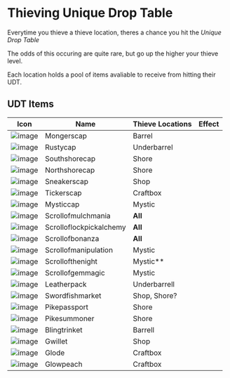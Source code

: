 # Thieving Unique Drop Table

Everytime you thieve a thieve location, theres a chance you hit the *Unique Drop Table*

The odds of this occuring are quite rare, but go up the higher your thieve level.

Each location holds a pool of items avaliable to receive from hitting their UDT.

## UDT Items ##

| Icon | Name | Thieve Locations | Effect |
| ------ | ------ | ------- | ---- |
| ![image](https://fishbot.app/items/mongerscap.png) | Mongerscap | Barrel | |
| ![image](https://fishbot.app/items/rustycap.png) | Rustycap | Underbarrel | |
| ![image](https://fishbot.app/items/southshorecap.png) | Southshorecap |Shore |   |
| ![image](https://fishbot.app/items/northshorecap.png) | Northshorecap |Shore |  |
| ![image](https://fishbot.app/items/sneakerscap.png) | Sneakerscap |Shop | |
| ![image](https://fishbot.app/items/tickerscap.png) | Tickerscap | Craftbox |  |
| ![image](https://fishbot.app/items/mysticcap.png) | Mysticcap | Mystic |  |
| ![image](https://fishbot.app/items/scrollofmulchmania.png) | Scrollofmulchmania | **All** |  |
| ![image](https://fishbot.app/items/scrolloflockpickalchemy.png) | Scrolloflockpickalchemy | **All** |  |
| ![image](https://fishbot.app/items/scrollofbonanza.png) | Scrollofbonanza | **All** |  |
| ![image](https://fishbot.app/items/scrollofmanipulation.png) | Scrollofmanipulation | Mystic |  |
| ![image](https://fishbot.app/items/scrollofthenight.png) | Scrollofthenight | Mystic** |  |
| ![image](https://fishbot.app/items/scrollofgemmagic.png) | Scrollofgemmagic | Mystic |  |
| ![image](https://fishbot.app/items/leatherpack.png) | Leatherpack | Underbarrell |  |
| ![image](https://fishbot.app/items/swordfishmarket.png) | Swordfishmarket | Shop, Shore? |  |
| ![image](https://fishbot.app/items/pikepassport.png) | Pikepassport | Shore |  |
| ![image](https://fishbot.app/items/pikesummoner.png) | Pikesummoner | Shore |  |
| ![image](https://fishbot.app/items/blingtrinket.png) | Blingtrinket | Barrell |  |
| ![image](https://fishbot.app/items/gwillet.png) | Gwillet | Shop |  |
| ![image](https://fishbot.app/items/glode.png) | Glode | Craftbox |  |
| ![image](https://fishbot.app/items/glowpeach.png) | Glowpeach | Craftbox |  |



